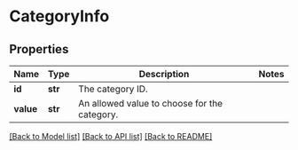 # CategoryInfo

## Properties
Name | Type | Description | Notes
------------ | ------------- | ------------- | -------------
**id** | **str** | The category ID. | 
**value** | **str** | An allowed value to choose for the category. | 

[[Back to Model list]](../README.md#documentation-for-models) [[Back to API list]](../README.md#documentation-for-api-endpoints) [[Back to README]](../README.md)

